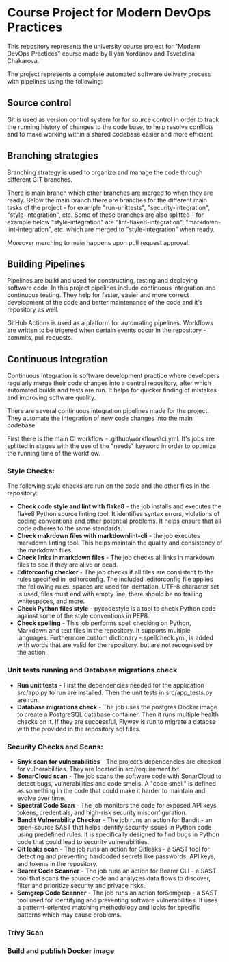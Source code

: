 # Course Project for Modern DevOps Practices
This repository represents the university course project for "Modern DevOps Practices" course made by Iliyan Yordanov and Tsvetelina Chakarova.

The project represents a complete automated software delivery process with pipelines using the following:

## Source control
Git is used as version control system for for source control in order to track the running history of changes to the code base, to help resolve conflicts and to make working within a shared codebase easier and more efficient.

## Branching strategies
Branching strategy is used to organize and manage the code through different GIT branches.

There is main branch which other branches are merged to when they are ready. Below the main branch there are branches for the different main tasks of the project - for example "run-unittests", "security-integration", "style-integration", etc. Some of these  branches are also splitted - for example below "style-integration" are "lint-flake8-integration", "markdown-lint-integration", etc. which are merged to "style-integration" when ready.

Moreover merching to main happens upon pull request approval.

## Building Pipelines
Pipelines are build and used for constructing, testing and deploying software code. In this project pipelines include continuous integration and continuous testing. They help for faster, easier and more correct development of the code and better maintenance of the code and it's repository as well.

GitHub Actions is used as a platform for automating pipelines. Workflows are written to be trigered when certain events occur in the repository - commits, pull requests.

## Continuous Integration
Continuous Integration is software development practice where developers regularly merge their code changes into a central repository, after which automated builds and tests are run.
It helps for quicker finding of mistakes and improving software quality.

There are several continuous integration pipelines made for the project. They automate the integration of new code changes into the main codebase. 

First there is the main CI workflow - .github\workflows\ci.yml. It's jobs are splitted in stages with the use of the "needs" keyword in order to optimize the running time of the workflow. 

### Style Checks:
The following style checks are run on the code and the other files in the repository:
- **Check code style and lint with flake8** - the job  installs and executes the flake8 Python source linting tool. It identifies syntax errors, violations of coding conventions and other potential problems. It helps ensure that all code adheres to the same standards.
- **Check makrdown files with markdownlint-cli** - the job executes markdown linting tool. This helps maintain the quality and consistency of the markdown files.
- **Check links in markdown files** - The job checks all links in markdown files to see if they are alive or dead.
- **Editorconfig checker** - The job checks if all files are consistent to the rules specified in .editorconfig. The included .editorconfig file applies the following rules: spaces are used for identation, UTF-8 character set is used, files must end with empty line, there should be no trailing whitespaces, and more.
- **Check Python files style** - pycodestyle is a tool to check Python code against some of the style conventions in PEP8.
- **Check spelling** - This job performs spell checking on Python, Markdown and text files in the repository. It supports multiple languages. Furthermore custom dictionary -.spellcheck.yml, is added with words that are valid for the repository. but are not recognised by the action. 

### Unit tests running and Database migrations check
- **Run unit tests** - First the dependencies needed for the application src/app.py to run are installed. Then the unit tests in src/app_tests.py are run.
- **Database migrations check** - The job uses the postgres Docker image to create a PostgreSQL database container. Then it runs multiple health checks on it. If they are successful, Flyway is run to migrate a databse with the provided in the repository sql filles.

### Security Checks and Scans:
- **Snyk scan for vulnerabilities** -  The project’s dependencies are checked for vulnerabilities. They are located in src/requirement.txt.
- **SonarCloud scan** - The job scans the software code with SonarCloud to detect bugs, vulnerabilities and code smells. A "code smell" is defined as something in the code that could make it harder to maintain and evolve over time.
- **Spectral Code Scan** - The job monitors the code for exposed API keys, tokens, credentials, and high-risk security misconfiguration.
- **Bandit Vulnerability Checker** - The job runs an action for Bandit - an open-source SAST that helps identify security issues in Python code using predefined rules. It is specifically designed to find bugs in Python code that could lead to security vulnerabilities.
- **Git leaks scan** -  The job runs an action for Gitleaks - a SAST tool for detecting and preventing hardcoded secrets like passwords, API keys, and tokens in the repository.
- **Bearer Code Scanner** - The job runs an action for Bearer CLI - a SAST tool that scans the source code and analyzes data flows to discover, filter and prioritize security and privace risks.
- **Semgrep Code Scanner** - The job runs an action forSemgrep - a SAST tool used for identifying and preventing software vulnerabilities. It uses a patternt-oriented matching methodology and looks for specific patterns which may cause problems.


### Trivy Scan

### Build and publish Docker image